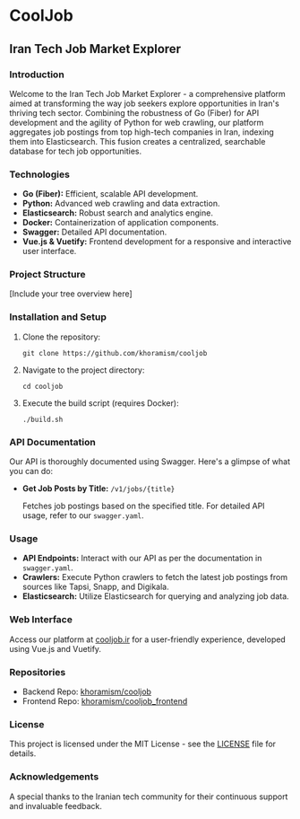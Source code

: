 
# CoolJob

## Iran Tech Job Market Explorer

### Introduction

Welcome to the Iran Tech Job Market Explorer - a comprehensive platform aimed at transforming the way job seekers explore opportunities in Iran's thriving tech sector. Combining the robustness of Go (Fiber) for API development and the agility of Python for web crawling, our platform aggregates job postings from top high-tech companies in Iran, indexing them into Elasticsearch. This fusion creates a centralized, searchable database for tech job opportunities.

### Technologies

- **Go (Fiber):** Efficient, scalable API development.
- **Python:** Advanced web crawling and data extraction.
- **Elasticsearch:** Robust search and analytics engine.
- **Docker:** Containerization of application components.
- **Swagger:** Detailed API documentation.
- **Vue.js & Vuetify:** Frontend development for a responsive and interactive user interface.

### Project Structure

[Include your tree overview here]

### Installation and Setup

1. Clone the repository:
   ```shell
   git clone https://github.com/khoramism/cooljob
   ```
2. Navigate to the project directory:
   ```shell
   cd cooljob
   ```
3. Execute the build script (requires Docker):
   ```shell
   ./build.sh
   ```

### API Documentation

Our API is thoroughly documented using Swagger. Here's a glimpse of what you can do:

- **Get Job Posts by Title:** `/v1/jobs/{title}`
  
  Fetches job postings based on the specified title. For detailed API usage, refer to our `swagger.yaml`.

### Usage

- **API Endpoints:** Interact with our API as per the documentation in `swagger.yaml`.
- **Crawlers:** Execute Python crawlers to fetch the latest job postings from sources like Tapsi, Snapp, and Digikala.
- **Elasticsearch:** Utilize Elasticsearch for querying and analyzing job data.

### Web Interface

Access our platform at [cooljob.ir](http://cooljob.ir) for a user-friendly experience, developed using Vue.js and Vuetify.

### Repositories

- Backend Repo: [khoramism/cooljob](https://github.com/khoramism/cooljob)
- Frontend Repo: [khoramism/cooljob_frontend](https://github.com/khoramism/cooljob_frontend)

### License

This project is licensed under the MIT License - see the [LICENSE](LICENSE) file for details.

### Acknowledgements

A special thanks to the Iranian tech community for their continuous support and invaluable feedback.
